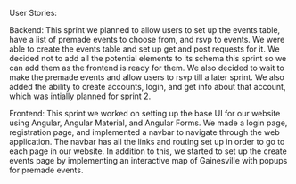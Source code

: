 User Stories:

Backend:
This sprint we planned to allow users to set up the events table, have a list of premade events to choose from, and rsvp to events. We were able to create the events table and set up get and post requests for it. We decided not to add all the potential elements to its schema this sprint so we can add them as the frontend is ready for them. We also decided to wait to make the premade events and allow users to rsvp till a later sprint. We also added the ability to create accounts, login, and get info about that account, which was intially planned for sprint 2.

Frontend:
This sprint we worked on setting up the base UI for our website using Angular, Angular Material, and Angular Forms. We made a login page, registration page, and implemented a navbar to navigate through the web application. The navbar has all the links and routing set up in order to go to each page in our website. In addition to this, we started to set up the create events page by implementing an interactive map of Gainesville with popups for premade events. 
